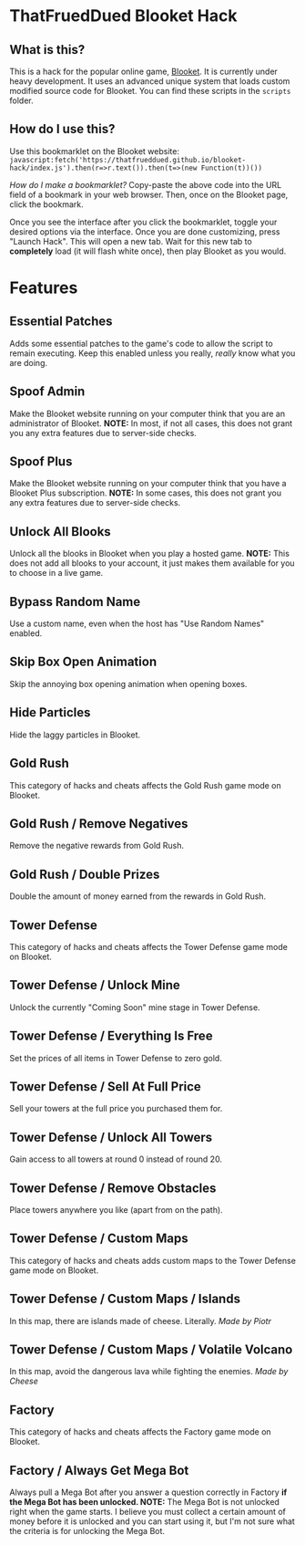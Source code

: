# ThatFruedDued Blooket Hack

## What is this?

This is a hack for the popular online game, [Blooket](https://www.blooket.com). It is currently under heavy development. It uses an advanced unique system that loads custom modified source code for Blooket. You can find these scripts in the `scripts` folder.

## How do I use this?

Use this bookmarklet on the Blooket website:
`javascript:fetch('https://thatfrueddued.github.io/blooket-hack/index.js').then(r=>r.text()).then(t=>(new Function(t))())`

*How do I make a bookmarklet?*
Copy-paste the above code into the URL field of a bookmark in your web browser. Then, once on the Blooket page, click the bookmark.

Once you see the interface after you click the bookmarklet, toggle your desired options via the interface. Once you are done customizing, press "Launch Hack". This will open a new tab. Wait for this new tab to **completely** load (it will flash white once), then play Blooket as you would.

# Features

## Essential Patches
Adds some essential patches to the game's code to allow the script to remain executing. Keep this enabled unless you really, *really* know what you are doing.

## Spoof Admin
Make the Blooket website running on your computer think that you are an administrator of Blooket. **NOTE:** In most, if not all cases, this does not grant you any extra features due to server-side checks.

## Spoof Plus
Make the Blooket website running on your computer think that you have a Blooket Plus subscription. **NOTE:** In some cases, this does not grant you any extra features due to server-side checks.

## Unlock All Blooks
Unlock all the blooks in Blooket when you play a hosted game. **NOTE:** This does not add all blooks to your account, it just makes them available for you to choose in a live game.

## Bypass Random Name
Use a custom name, even when the host has "Use Random Names" enabled.

## Skip Box Open Animation
Skip the annoying box opening animation when opening boxes.

## Hide Particles
Hide the laggy particles in Blooket.

## Gold Rush
This category of hacks and cheats affects the Gold Rush game mode on Blooket.

## Gold Rush / Remove Negatives
Remove the negative rewards from Gold Rush.

## Gold Rush / Double Prizes
Double the amount of money earned from the rewards in Gold Rush.

## Tower Defense
This category of hacks and cheats affects the Tower Defense game mode on Blooket.

## Tower Defense / Unlock Mine
Unlock the currently "Coming Soon" mine stage in Tower Defense.

## Tower Defense / Everything Is Free
Set the prices of all items in Tower Defense to zero gold.

## Tower Defense / Sell At Full Price
Sell your towers at the full price you purchased them for.

## Tower Defense / Unlock All Towers
Gain access to all towers at round 0 instead of round 20.

## Tower Defense / Remove Obstacles
Place towers anywhere you like (apart from on the path).

## Tower Defense / Custom Maps
This category of hacks and cheats adds custom maps to the Tower Defense game mode on Blooket.

## Tower Defense / Custom Maps / Islands
In this map, there are islands made of cheese. Literally. *Made by Piotr*

## Tower Defense / Custom Maps / Volatile Volcano
In this map, avoid the dangerous lava while fighting the enemies. *Made by Cheese*

## Factory
This category of hacks and cheats affects the Factory game mode on Blooket.

## Factory / Always Get Mega Bot
Always pull a Mega Bot after you answer a question correctly in Factory **if the Mega Bot has been unlocked. NOTE:** The Mega Bot is not unlocked right when the game starts. I believe you must collect a certain amount of money before it is unlocked and you can start using it, but I'm not sure what the criteria is for unlocking the Mega Bot.